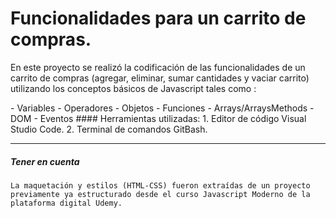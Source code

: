 # Funcionalidades para un carrito de compras. 

<p>
En este proyecto se realizó la codificación de las funcionalidades de un carrito de compras (agregar, eliminar, sumar cantidades y vaciar carrito) utilizando los conceptos básicos de Javascript tales como :
</p>
- Variables
- Operadores
- Objetos
- Funciones
- Arrays/ArraysMethods
- DOM
- Eventos
#### Herramientas utilizadas:
1. Editor de código Visual Studio Code.
2. Terminal de comandos GitBash.

------------
##### Tener en cuenta
```
La maquetación y estilos (HTML-CSS) fueron extraídas de un proyecto previamente ya estructurado desde el curso Javascript Moderno de la plataforma digital Udemy.
```
